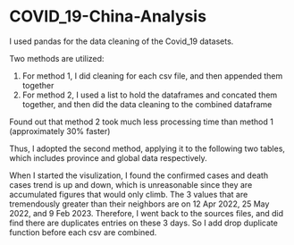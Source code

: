 # COVID_19-China-Analysis
I used pandas for the data cleaning of the Covid_19 datasets. 

Two methods are utilized:
1. For method 1, I did cleaning for each csv file, and then appended them together
2. For method 2, I used a list to hold the dataframes and concated them together, and then did the data cleaning to the combined dataframe

Found out that method 2 took much less processing time than method 1 (approximately 30% faster)

Thus, I adopted the second method, applying it to the following two tables, which includes province and global data respectively.

When I started the visulization, I found the confirmed cases and death cases trend is up and down, which is unreasonable since they are accumulated figures that would only climb.
The 3 values that are tremendously greater than their neighbors are on 12 Apr 2022, 25 May 2022, and 9 Feb 2023.
Therefore, I went back to the sources files, and did find there are duplicates entries on these 3 days.
So I add drop duplicate function before each csv are combined.
